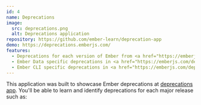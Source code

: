 ```yaml
---
id: 4
name: Deprecations
image:
  src: deprecations.png
  alt: Deprecations application
repository: https://github.com/ember-learn/deprecation-app
demo: https://deprecations.emberjs.com/
features:
  - Deprecations for each version of Ember from <a href="https://emberjs.com/deprecations/v1.x">v1</a> through <a href="https://emberjs.com/deprecations/v3.x">v3</a>.
  - Ember Data specific deprecations in <a href="https://emberjs.com/deprecations/ember-data/v2.x">v2</a> and  <a href="https://emberjs.com/deprecations/ember-data/v3.x">v3</a>.
  - Ember CLI specific deprecations in <a href="https://emberjs.com/deprecations/ember-cli/v2.x">v2</a>.
---
```

This application was built to showcase Ember deprecations at <a href="http://emberjs.com/deprecations/">deprecations app</a>.  You'll be able to learn and identify deprecations for each major release such as:
